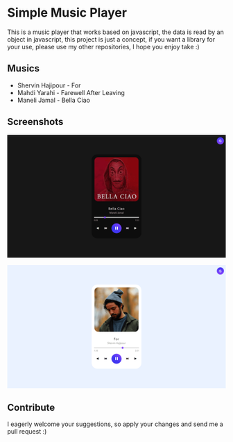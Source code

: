 # Simple Music Player
This is a music player that works based on javascript, the data is read by an object in javascript, this project is just a concept, if you want a library for your use, please use my other repositories, I hope you enjoy take :)
## Musics
- Shervin Hajipour - For
- Mahdi Yarahi - Farewell After Leaving
- Maneli Jamal - Bella Ciao
## Screenshots
![Capture1](https://github.com/arminamirinasab/Music-Player/blob/master/screenshots/captureOne.PNG?raw=true)

![Capture2](https://github.com/arminamirinasab/Music-Player/blob/master/screenshots/captureTwo.PNG?raw=true)
## Contribute
I eagerly welcome your suggestions, so apply your changes and send me a pull request :)
